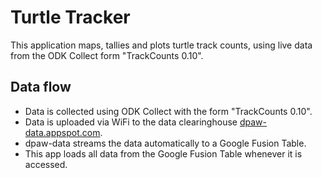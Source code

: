 # Turtle Tracker
This application maps, tallies and plots turtle track counts, using live data from
the ODK Collect form "TrackCounts 0.10".

## Data flow
* Data is collected using ODK Collect with the form "TrackCounts 0.10".
* Data is uploaded via WiFi to the data clearinghouse 
  [dpaw-data.appspot.com](https://dpaw-data.appspot.com/).
* dpaw-data streams the data automatically to a Google Fusion Table.
* This app loads all data from the Google Fusion Table whenever it is accessed.
